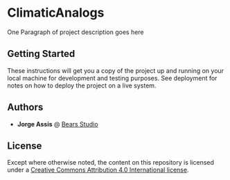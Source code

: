 # ClimaticAnalogs

One Paragraph of project description goes here

## Getting Started

These instructions will get you a copy of the project up and running on your local machine for development and testing purposes. See deployment for notes on how to deploy the project on a live system.

## Authors

* **Jorge Assis** @ [Bears Studio](https://www.bears.studio)

## License

Except where otherwise noted, the content on this repository is licensed under a [Creative Commons Attribution 4.0 International license](https://creativecommons.org/licenses/by/4.0/).
